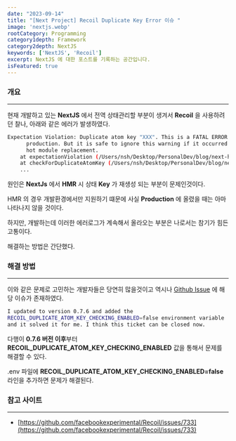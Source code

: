 ```yaml
---
date: "2023-09-14"
title: "[Next Project] Recoil Duplicate Key Error 이슈 "
image: 'nextjs.webp'
rootCategory: Programming
category1depth: Framework
category2depth: NextJS
keywords: ['NextJS', 'Recoil']
excerpt: NextJS 에 대한 포스트를 기록하는 공간입니다.
isFeatured: true
---
```


### 개요
---

현재 개발하고 있는 **NextJS** 에서 전역 상태관리할 부분이 생겨서 **Recoil** 을 사용하려던 찰나, 아래와 같은 에러가 발생하였다.

```bash
Expectation Violation: Duplicate atom key "XXX". This is a FATAL ERROR in
      production. But it is safe to ignore this warning if it occurred because of
      hot module replacement.
    at expectationViolation (/Users/nsh/Desktop/PersonalDev/blog/next-hippo-blog/node_modules/.pnpm/recoil@0.7.7_react-dom@18.2.0_react@18.2.0/node_modules/recoil/cjs/index.js:671:19)
    at checkForDuplicateAtomKey (/Users/nsh/Desktop/PersonalDev/blog/next-hippo-blog/node_modules/.pnpm/recoil@0.7.7_react-dom@18.2.0_react@18.2.0/node_modules/recoil/cjs/index.js:752:9)
    ...
```

원인은 **NextJs** 에서 **HMR** 시 상태 **Key** 가 재생성 되는 부분이 문제인것이다.

HMR 의 경우 개발환경에서만 지원하기 떄문에 사실 **Production** 에 올렸을 때는 아마 나타나지 않을 것이다.

하지만, 개발하는데 이러한 에러로그가 계속해서 올라오는 부분은 나로서는 참기가 힘든 고통이다.

해결하는 방법은 간단했다.

### 해결 방법
---

이와 같은 문제로 고민하는 개발자들은 당연히 많을것이고 역시나 [Github Issue](https://github.com/facebookexperimental/Recoil/issues/733) 에 해당 이슈가 존재하였다.

```bash
I updated to version 0.7.6 and added the 
RECOIL_DUPLICATE_ATOM_KEY_CHECKING_ENABLED=false environment variable 
and it solved it for me. I think this ticket can be closed now.
```
다행이 **0.7.6 버전 이후**부터 **RECOIL_DUPLICATE_ATOM_KEY_CHECKING_ENABLED** 값을 통해서 문제를 해결할 수 있다.

.env 파일에 **RECOIL_DUPLICATE_ATOM_KEY_CHECKING_ENABLED=false** 라인을 추가하면 문제가 해결된다.

### 참고 사이트
---

- [https://github.com/facebookexperimental/Recoil/issues/733](https://github.com/facebookexperimental/Recoil/issues/733)

